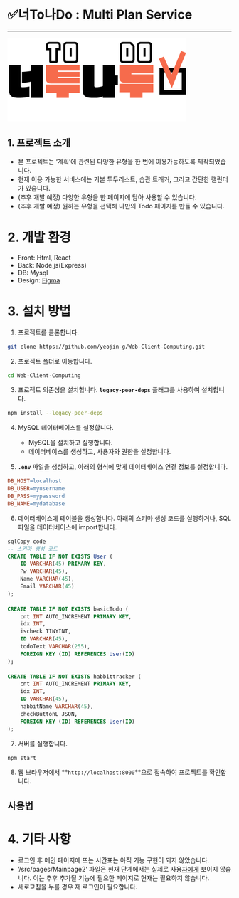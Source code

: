 # ✅너To나Do : Multi Plan Service

---

![image.png](image.png)

## 1. 프로젝트 소개

- 본 프로젝트는 ‘계획’에 관련된 다양한 유형을 한 번에 이용가능하도록 제작되었습니다.
- 현재 이용 가능한 서비스에는 기본 투두리스트, 습관 트래커, 그리고 간단한 캘린더가 있습니다.
- (추후 개발 예정) 다양한 유형을 한 페이지에 담아 사용할 수 있습니다.
- (추후 개발 예정) 원하는 유형을 선택해 나만의 Todo 페이지를 만들 수 있습니다.

# 2. 개발 환경

- Front: Html, React
- Back: Node.js(Express)
- DB: Mysql
- Design: [Figma](https://www.figma.com/file/IdRGhcelyqBPXyYINirMMX/%C3%AB%C2%84%C2%88To%C3%AB%C2%82%C2%98Do-%C3%AA%C2%B5%C2%AC%C3%AD%C2%98%C2%84-%C3%AD%C2%99%C2%94%C3%AB%C2%A9%C2%B4?type=design&node-id=0:1&mode=design&t=zAK8wZ91iPpiH4F6-1)

# 3. 설치 방법

1. 프로젝트를 클론합니다.

```bash
git clone https://github.com/yeojin-g/Web-Client-Computing.git
```

2. 프로젝트 폴더로 이동합니다.

```bash
cd Web-Client-Computing
```

3. 프로젝트 의존성을 설치합니다. **`legacy-peer-deps`** 플래그를 사용하여 설치합니다.

```bash
npm install --legacy-peer-deps
```

4. MySQL 데이터베이스를 설정합니다.
    - MySQL을 설치하고 실행합니다.
    - 데이터베이스를 생성하고, 사용자와 권한을 설정합니다.

5. **`.env`** 파일을 생성하고, 아래의 형식에 맞게 데이터베이스 연결 정보를 설정합니다.

```makefile
DB_HOST=localhost
DB_USER=myusername
DB_PASS=mypassword
DB_NAME=mydatabase
```

6. 데이터베이스에 테이블을 생성합니다. 아래의 스키마 생성 코드를 실행하거나, SQL 파일을 데이터베이스에 import합니다.

```sql
sqlCopy code
-- 스키마 생성 코드
CREATE TABLE IF NOT EXISTS User (
    ID VARCHAR(45) PRIMARY KEY,
    Pw VARCHAR(45),
    Name VARCHAR(45),
    Email VARCHAR(45)
);

CREATE TABLE IF NOT EXISTS basicTodo (
    cnt INT AUTO_INCREMENT PRIMARY KEY,
    idx INT,
    ischeck TINYINT,
    ID VARCHAR(45),
    todoText VARCHAR(255),
    FOREIGN KEY (ID) REFERENCES User(ID)
);

CREATE TABLE IF NOT EXISTS habbittracker (
    cnt INT AUTO_INCREMENT PRIMARY KEY,
    idx INT,
    ID VARCHAR(45),
    habbitName VARCHAR(45),
    checkButtonL JSON,
    FOREIGN KEY (ID) REFERENCES User(ID)
);
```

7. 서버를 실행합니다.

```bash
npm start
```

8. 웹 브라우저에서 **`http://localhost:8000`**으로 접속하여 프로젝트를 확인합니다.

## **사용법**

# 4. 기타 사항

- 로그인 후 메인 페이지에 뜨는 시간표는 아직 기능 구현이 되지 않았습니다.
- ’/src/pages/Mainpage2‘ 파일은 현재 단계에서는 실제로 사용[자에게](https://www.figma.com/file/IdRGhcelyqBPXyYINirMMX/%C3%AB%C2%84%C2%88To%C3%AB%C2%82%C2%98Do-%C3%AA%C2%B5%C2%AC%C3%AD%C2%98%C2%84-%C3%AD%C2%99%C2%94%C3%AB%C2%A9%C2%B4?type=design&node-id=0:1&mode=design&t=zAK8wZ91iPpiH4F6-1) 보이지 않습니다. 이는 추후 추가될 기능에 필요한 페이지로 현재는 필요하지 않습니다.
- 새로고침을 누를 경우 재 로그인이 필요합니다.
